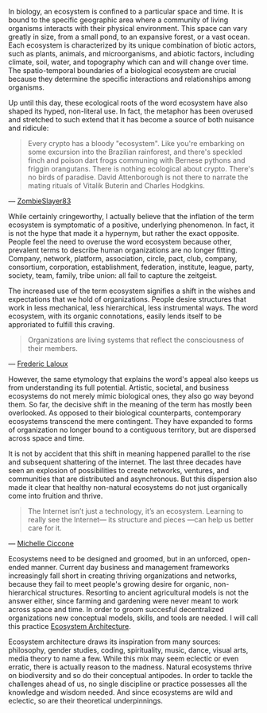In biology, an ecosystem is confined to a particular space and time. It is bound to the specific geographic area where a community of living organisms interacts with their physical environment. This space can vary greatly in size, from a small pond, to an expansive forest, or a vast ocean. Each ecosystem is characterized by its unique combination of biotic actors, such as plants, animals, and microorganisms, and abiotic factors, including climate, soil, water, and topography which can and will change over time. The spatio-temporal boundaries of a biological ecosystem are crucial because they determine the specific interactions and relationships among organisms.

Up until this day, these ecological roots of the word ecosystem have also shaped its hyped, non-literal use. In fact, the metaphor has been overused and stretched to such extend that it has become a source of both nuisance and ridicule:

> Every crypto has a bloody "ecosystem". Like you're embarking on some excursion into the Brazilian rainforest, and there's speckled finch and poison dart frogs communing with Bernese pythons and friggin orangutans. There is nothing ecological about crypto. There's no birds of paradise. David Attenborough is not there to narrate the mating rituals of Vitalik Buterin and Charles Hodgkins. 

— [ZombieSlayer83](https://www.reddit.com/r/CryptoCurrency/comments/pmng04/ecosystem_is_the_most_cringe_word_in_all_of_crypto/)

While certainly cringeworthy, I actually believe that the inflation of the term ecosystem is symptomatic of a positive, underlying phenomenon. In fact, it is not the hype that made it a hypernym, but rather the exact opposite. People feel the need to overuse the word ecosystem because other, prevalent terms to describe human organizations are no longer fitting. Company, network, platform, association, circle, pact, club, company, consortium, corporation, establishment, federation, institute, league, party, society, team, family, tribe union: all fail to capture the zeitgeist.

The increased use of the term ecosystem signifies a shift in the wishes and expectations that we hold of organizations. People desire structures that work in less mechanical, less hierarchical, less instrumental ways. The word ecosystem, with its organic connotations, easily lends itself to be approriated to fulfill this craving.

> Organizations are living systems that reflect the consciousness of their members.

— [Frederic Laloux](https://www.reinventingorganizations.com/)

However, the same etymology that explains the word's appeal also keeps us from understanding its full potential. Artistic, societal, and business ecosystems do not merely mimic biological ones, they also go way beyond them. So far, the decisive shift in the meaning of the term has mostly been overlooked. As opposed to their biological counterparts, contemporary ecosystems transcend the mere contingent. They have expanded to forms of organization no longer bound to a contiguous territory, but are dispersed across space and time.

It is not by accident that this shift in meaning happened parallel to the rise and subsequent shattering of the internet. The last three decades have seen an explosion of possibilities to create networks, ventures, and communities that are distributed and asynchronous. But this dispersion also made it clear that healthy non-natural ecosystems do not just organically come into fruition and thrive. 

> The Internet isn’t just a technology, it’s an ecosystem. Learning to really see the Internet— its structure and pieces —can help us better care for it.

— [Michelle Ciccone](https://commonplace.knowledgefutures.org/pub/4ie859tv/release/2)

Ecosystems need to be designed and groomed, but in an unforced, open-ended manner. Current day business and management frameworks increasingly fall short in creating thriving organizations and networks, because they fail to meet people's growing desire for organic, non-hierarchical structures. Resorting to ancient agricultural models is not the answer either, since farming and gardening were never meant to work across space and time. In order to groom succesful decentralized organizations new conceptual models, skills, and tools are needed. I will call this practice [Ecosystem Architecture](/series/ecosystem-architecture).

Ecosystem architecture draws its inspiration from many sources: philosophy, gender studies, coding, spirituality, music, dance, visual arts, media theory to name a few. While this mix may seem eclectic or even erratic, there is actually reason to the madness. Natural ecosystems thrive on biodiversity and so do their conceptual antipodes. In order to tackle the challenges ahead of us, no single discipline or practice possesses all the knowledge and wisdom needed. And since ecosystems are wild and eclectic, so are their theoretical underpinnings. 
